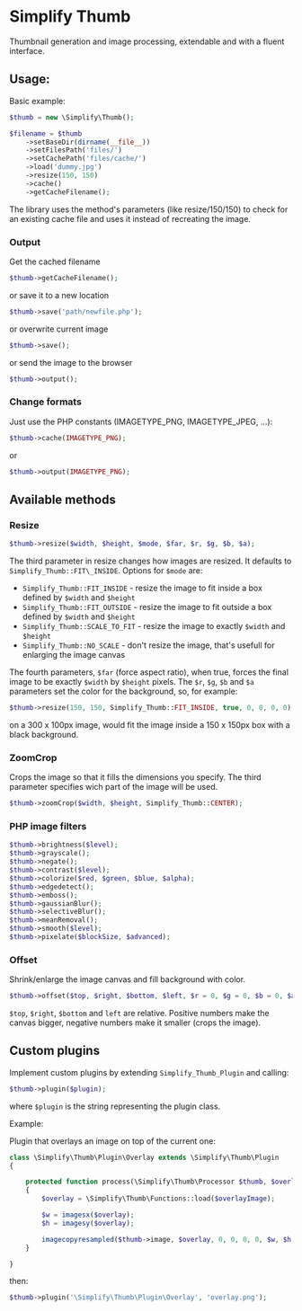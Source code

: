 # Simplify Thumb

Thumbnail generation and image processing, extendable and with a fluent interface.

## Usage:

Basic example:

```php
$thumb = new \Simplify\Thumb();

$filename = $thumb
    ->setBaseDir(dirname(__file__))
    ->setFilesPath('files/')
    ->setCachePath('files/cache/')
    ->load('dummy.jpg')
    ->resize(150, 150)
    ->cache()
    ->getCacheFilename();
```

The library uses the method's parameters (like resize/150/150) to check for an existing cache file and uses it instead of recreating the image. 

### Output

Get the cached filename

```php
$thumb->getCacheFilename();
```

or save it to a new location

```php
$thumb->save('path/newfile.php');
```

or overwrite current image

```php
$thumb->save();
```

or send the image to the browser

```php
$thumb->output();
```

### Change formats

Just use the PHP constants (IMAGETYPE\_PNG, IMAGETYPE\_JPEG, ...):

```php
$thumb->cache(IMAGETYPE_PNG);
```

or

```php
$thumb->output(IMAGETYPE_PNG);
```

## Available methods

### Resize

```php
$thumb->resize($width, $height, $mode, $far, $r, $g, $b, $a);
```

The third parameter in resize changes how images are resized. It defaults to `Simplify_Thumb::FIT\_INSIDE`. Options for `$mode` are:

* `Simplify_Thumb::FIT_INSIDE` - resize the image to fit inside a box defined by `$width` and `$height`
* `Simplify_Thumb::FIT_OUTSIDE` - resize the image to fit outside a box defined by `$width` and `$height`
* `Simplify_Thumb::SCALE_TO_FIT` - resize the image to exactly `$width` and `$height`
* `Simplify_Thumb::NO_SCALE` - don't resize the image, that's usefull for enlarging the image canvas

The fourth parameters, `$far` (force aspect ratio), when true, forces the final image to be exactly `$width` by `$height` pixels. The `$r`, `$g`, `$b` and `$a` parameters set the color for the background, so, for example:

```php
$thumb->resize(150, 150, Simplify_Thumb::FIT_INSIDE, true, 0, 0, 0, 0);
```

on a 300 x 100px image, would fit the image inside a 150 x 150px box with a black background.

### ZoomCrop

Crops the image so that it fills the dimensions you specify. The third parameter specifies wich part of the image will be used.

```php
$thumb->zoomCrop($width, $height, Simplify_Thumb::CENTER);
```

### PHP image filters

```php
$thumb->brightness($level);
$thumb->grayscale();
$thumb->negate();
$thumb->contrast($level);
$thumb->colorize($red, $green, $blue, $alpha);
$thumb->edgedetect();
$thumb->emboss();
$thumb->gaussianBlur();
$thumb->selectiveBlur();
$thumb->meanRemoval();
$thumb->smooth($level);
$thumb->pixelate($blockSize, $advanced);
```

### Offset

Shrink/enlarge the image canvas and fill background with color. 

```php
$thumb->offset($top, $right, $bottom, $left, $r = 0, $g = 0, $b = 0, $a = 0);
```

`$top`, `$right`, `$bottom` and `left` are relative. Positive numbers make the canvas bigger, negative numbers make it smaller (crops the image).

## Custom plugins

Implement custom plugins by extending `Simplify_Thumb_Plugin` and calling:

```php
$thumb->plugin($plugin);
```

where `$plugin` is the string representing the plugin class.

Example:

Plugin that overlays an image on top of the current one:

```php
class \Simplify\Thumb\Plugin\Overlay extends \Simplify\Thumb\Plugin
{

    protected function process(\Simplify\Thumb\Processor $thumb, $overlayImage = null)
    {
    	$overlay = \Simplify\Thumb\Functions::load($overlayImage);

    	$w = imagesx($overlay);
    	$h = imagesy($overlay);

    	imagecopyresampled($thumb->image, $overlay, 0, 0, 0, 0, $w, $h, $w, $h);
    }

}
```

then:

```php
$thumb->plugin('\Simplify\Thumb\Plugin\Overlay', 'overlay.png');
```
